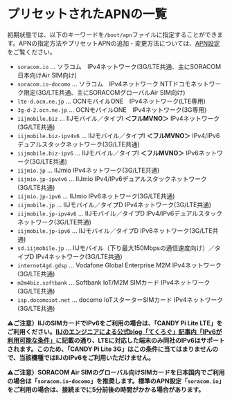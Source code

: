 <!-- toc -->

# プリセットされたAPNの一覧

初期状態では、以下のキーワードを`/boot/apn`ファイルに指定することができます。APNの指定方法やプリセットAPNの追加・変更方法については、[APN設定](apn.md)をご覧ください。

- `soracom.io` ... ソラコム　IPv4ネットワーク(3G/LTE共通、主にSORACOM日本向けAir SIM向け)
- `soracom.io-docomo` ... ソラコム　IPv4ネットワーク NTTドコモネットワーク限定(3G/LTE共通、主にSORACOMグローバルAir SIM向け)
- `lte-d.ocn.ne.jp` ... OCNモバイルONE　IPv4ネットワーク(LTE専用)
- `3g-d-2.ocn.ne.jp` ... OCNモバイルONE　IPv4ネットワーク(3G専用)
- `iijmobile.biz` ... IIJモバイル／タイプI **＜フルMVNO＞** IPv4ネットワーク(3G/LTE共通)
- `iijmobile.biz-ipv4v6` ... IIJモバイル／タイプI **＜フルMVNO＞** IPv4/IPv6デュアルスタックネットワーク(3G/LTE共通)
- `iijmobile.biz-ipv6` ... IIJモバイル／タイプI **＜フルMVNO＞** IPv6ネットワーク(3G/LTE共通)
- `iijmio.jp` ... IIJmio IPv4ネットワーク(3G/LTE共通)
- `iijmio.jp-ipv4v6` ... IIJmio IPv4/IPv6デュアルスタックネットワーク(3G/LTE共通)
- `iijmio.jp-ipv6` ... IIJmio IPv6ネットワーク(3G/LTE共通)
- `iijmobile.jp` ... IIJモバイル／タイプD IPv4ネットワーク(3G/LTE共通)
- `iijmobile.jp-ipv4v6` ... IIJモバイル／タイプD IPv4/IPv6デュアルスタックネットワーク(3G/LTE共通)
- `iijmobile.jp-ipv6` ... IIJモバイル／タイプD IPv6ネットワーク(3G/LTE共通)
- `sd.iijmobile.jp` ... IIJモバイル（下り最大150Mbpsの通信速度向け）／タイプD IPv4ネットワーク(3G/LTE共通)
- `internet4gd.gdsp` ... Vodafone Global Enterprise M2M IPv4ネットワーク(3G/LTE共通)
- `m2m4biz.softbank` ... Softbank IoT/M2M SIMカード IPv4ネットワーク(3G/LTE共通)
- `isp.docomoiot.net` ... docomo IoTスターターSIMカード IPv4ネットワーク(3G/LTE共通)

**⚠️ご注意）IIJのSIMカードでIPv6をご利用の場合は、「CANDY Pi Lite LTE」をご利用ください。[IIJのエンジニアによる公式blog「てくろぐ」記事内「IPv6が利用可能な条件」](http://techlog.iij.ad.jp/archives/411)に記載の通り、LTEに対応した端末のみ同社のIPv6はサポートされます。このため、「CANDY Pi Lite 3G」はこの条件に当てはまりませんので、当該機種ではIIJのIPv6をご利用いただけません。**

**⚠️ご注意）SORACOM Air SIMのグローバル向けSIMカードを日本国内でご利用の場合は「`soracom.io-docomo`」を推奨します。標準のAPN設定「`soracom.io`」をご利用の場合は、接続までに5分前後の時間がかかる場合があります。**
